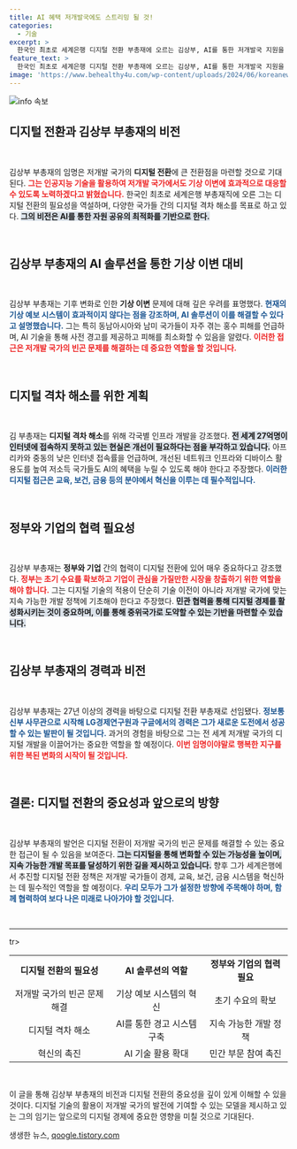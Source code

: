 ```yaml
---
title: AI 혜택 저개발국에도 스트리밍 될 것!
categories:
  - 기술
excerpt: >
  한국인 최초로 세계은행 디지털 전환 부총재에 오르는 김상부, AI를 통한 저개발국 지원을 강조하며 기자간담회에서 혁신적 비전 발표! 9월 3일부터 본격 업무 시작, 과연 그가 가져올 변화는?
feature_text: >
  한국인 최초로 세계은행 디지털 전환 부총재에 오르는 김상부, AI를 통한 저개발국 지원을 강조하며 기자간담회에서 혁신적 비전 발표! 9월 3일부터 본격 업무 시작, 과연 그가 가져올 변화는?
image: 'https://www.behealthy4u.com/wp-content/uploads/2024/06/koreanews.jpg'
---
```


<p><img src="https://www.behealthy4u.com/wp-content/uploads/2024/06/koreanews.jpg" alt="info 속보" /></p>

<h2 data-ke-size="size26">디지털 전환과 김상부 부총재의 비전</h2>

<p data-ke-size="size16">&nbsp;</p>

<p>김상부 부총재의 임명은 저개발 국가의 <b>디지털 전환</b>에 큰 전환점을 마련할 것으로 기대된다. <b><span style="color: #ee2323;">그는 인공지능 기술을 활용하여 저개발 국가에서도 기상 이변에 효과적으로 대응할 수 있도록 노력하겠다고 밝혔습니다.</span></b> 한국인 최초로 세계은행 부총재직에 오른 그는 디지털 전환의 필요성을 역설하며, 다양한 국가들 간의 디지털 격차 해소를 목표로 하고 있다. <b><span style="background-color: #21538527;">그의 비전은 AI를 통한 자원 공유의 최적화를 기반으로 한다.</span></b> </p>

<p data-ke-size="size16">&nbsp;</p>

<h2 data-ke-size="size26">김상부 부총재의 AI 솔루션을 통한 기상 이변 대비</h2>

<p data-ke-size="size16">&nbsp;</p>

<p>김상부 부총재는 기후 변화로 인한 <b>기상 이변</b> 문제에 대해 깊은 우려를 표명했다. <b><span style="color: #1a5490;">현재의 기상 예보 시스템이 효과적이지 않다는 점을 강조하며, AI 솔루션이 이를 해결할 수 있다고 설명했습니다.</span></b> 그는 특히 동남아시아와 남미 국가들이 자주 겪는 홍수 피해를 언급하며, AI 기술을 통해 사전 경고를 제공하고 피해를 최소화할 수 있음을 알렸다. <b><span style="color: #ee2323;">이러한 접근은 저개발 국가의 빈곤 문제를 해결하는 데 중요한 역할을 할 것입니다.</span></b> </p>

<p data-ke-size="size16">&nbsp;</p>

<h2 data-ke-size="size26">디지털 격차 해소를 위한 계획</h2>

<p data-ke-size="size16">&nbsp;</p>

<p>김 부총재는 <b>디지털 격차 해소</b>를 위해 각국별 인프라 개발을 강조했다. <b><span style="background-color: #21538527;">전 세계 27억명이 인터넷에 접속하지 못하고 있는 현실은 개선이 필요하다는 점을 부각하고 있습니다.</span></b> 아프리카와 중동의 낮은 인터넷 접속률을 언급하며, 개선된 네트워크 인프라와 디바이스 활용도를 높여 저소득 국가들도 AI의 혜택을 누릴 수 있도록 해야 한다고 주장했다. <b><span style="color: #1a5490;">이러한 디지털 접근은 교육, 보건, 금융 등의 분야에서 혁신을 이루는 데 필수적입니다.</span></b></p>

<p data-ke-size="size16">&nbsp;</p>

<h2 data-ke-size="size26">정부와 기업의 협력 필요성</h2>

<p data-ke-size="size16">&nbsp;</p>

<p>김상부 부총재는 <b>정부와 기업</b> 간의 협력이 디지털 전환에 있어 매우 중요하다고 강조했다. <b><span style="color: #ee2323;">정부는 초기 수요를 확보하고 기업이 관심을 가질만한 시장을 창출하기 위한 역할을 해야 합니다.</span></b> 그는 디지털 기술의 적용이 단순히 기술 이전이 아니라 저개발 국가에 맞는 지속 가능한 개발 정책에 기초해야 한다고 주장했다. <b><span style="background-color: #21538527;">민관 협력을 통해 디지털 경제를 활성화시키는 것이 중요하며, 이를 통해 중위국가로 도약할 수 있는 기반을 마련할 수 있습니다.</span></b></p>

<p data-ke-size="size16">&nbsp;</p>

<h2 data-ke-size="size26">김상부 부총재의 경력과 비전</h2>

<p data-ke-size="size16">&nbsp;</p>

<p>김상부 부총재는 27년 이상의 경력을 바탕으로 디지털 전환 부총재로 선임됐다. <b><span style="color: #1a5490;">정보통신부 사무관으로 시작해 LG경제연구원과 구글에서의 경력은 그가 새로운 도전에서 성공할 수 있는 발판이 될 것입니다.</span></b> 과거의 경험을 바탕으로 그는 전 세계 저개발 국가의 디지털 개발을 이끌어가는 중요한 역할을 할 예정이다. <b><span style="color: #ee2323;">이번 임명이야말로 행복한 지구를 위한 복된 변화의 시작이 될 것입니다.</span></b></p>

<p data-ke-size="size16">&nbsp;</p>

<h2 data-ke-size="size26">결론: 디지털 전환의 중요성과 앞으로의 방향</h2>

<p data-ke-size="size16">&nbsp;</p>

<p>김상부 부총재의 발언은 디지털 전환이 저개발 국가의 빈곤 문제를 해결할 수 있는 중요한 접근이 될 수 있음을 보여준다. <b><span style="background-color: #21538527;">그는 디지털을 통해 변화할 수 있는 가능성을 높이며, 지속 가능한 개발 목표를 달성하기 위한 길을 제시하고 있습니다.</span></b> 향후 그가 세계은행에서 추진할 디지털 전환 정책은 저개발 국가들이 경제, 교육, 보건, 금융 시스템을 혁신하는 데 필수적인 역할을 할 예정이다. <b><span style="color: #1a5490;">우리 모두가 그가 설정한 방향에 주목해야 하며, 함께 협력하여 보다 나은 미래로 나아가야 할 것입니다.</span></b></p>

<p data-ke-size="size16">&nbsp;</p>

<hr>

<table style="width: 100%; border-collapse: collapse;">
<tr>
<td style="text-align: center; height: 17px;"><b>디지털 전환의 필요성</b></td>
<td style="text-align: center; height: 17px;"><b>AI 솔루션의 역할</b></td>
<td style="text-align: center; height: 17px;"><b>정부와 기업의 협력 필요</b></td>
</tr>
<tr>
<td style="text-align: center; height: 17px;">저개발 국가의 빈곤 문제 해결</td>
<td style="text-align: center; height: 17px;">기상 예보 시스템의 혁신</td>
<td style="text-align: center; height: 17px;">초기 수요의 확보</td>
</tr>
<tr>
<td style="text-align: center; height: 17px;">디지털 격차 해소</td>
<td style="text-align: center; height: 17px;">AI를 통한 경고 시스템 구축</td>
<td style="text-align: center; height: 17px;">지속 가능한 개발 정책</td>
</tr>
tr>
<td style="text-align: center; height: 17px;">혁신의 촉진</td>
<td style="text-align: center; height: 17px;">AI 기술 활용 확대</td>
<td style="text-align: center; height: 17px;">민간 부문 참여 촉진</td>
</tr>
</table>

<p data-ke-size="size16">&nbsp;</p> 

<p>이 글을 통해 김상부 부총재의 비전과 디지털 전환의 중요성을 깊이 있게 이해할 수 있을 것이다. 디지털 기술의 활용이 저개발 국가의 발전에 기여할 수 있는 모델을 제시하고 있는 그의 임기는 앞으로의 디지털 경제에 중요한 영향을 미칠 것으로 기대된다.</p>
생생한 뉴스, <a href="https://qoogle.tistory.com" rel="dofollow">qoogle.tistory.com</a>


